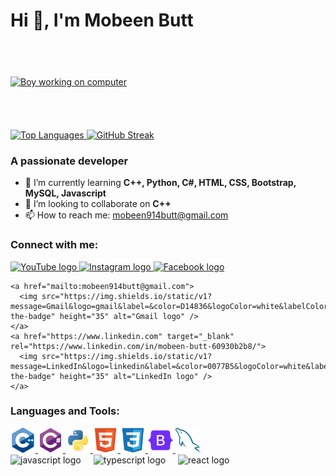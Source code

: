 <!DOCTYPE html>
<html lang="en">
<head>
  <meta charset="UTF-8">
  <meta name="viewport" content="width=device-width, initial-scale=1.0">
  <link rel="stylesheet" href="index.css">
<!--   <title>Profile Page</title> -->
</head>
<body>
  <h1>Hi 👋, I'm Mobeen Butt</h1>
  <p>
    <a href="https://github.com/MobeenButt">
      <img src="https://user-images.githubusercontent.com/74038190/212748842-9fcbad5b-6173-4175-8a61-521f3dbb7514.gif" style="max-width: 600px; height: 417px; margin: 54px 0px; width: 1000px;" alt="Boy working on computer">
    </a>
  </p>
  
  <p>
    <a href="https://github.com/MobeenButt">
      <img alt="Top Languages" src="https://github-readme-stats.vercel.app/api/top-langs/?username=MobeenButt&layout=compact&theme=vision-friendly-dark">
    </a>
    <a href="https://github.com/MobeenButt">
      <img src="https://github-readme-streak-stats.herokuapp.com?user=MobeenButt&theme=javascript-dark&hide_border=true&border_radius=5.1&mode=weekly&card_width=494" alt="GitHub Streak" />
    </a>
  </p>

  <h3>A passionate developer</h3>
  <ul>
    <li>🌱 I’m currently learning <strong>C++, Python, C#, HTML, CSS, Bootstrap, MySQL, Javascript</strong></li>
    <li>👯 I’m looking to collaborate on <strong>C++</strong></li>
    <li>📫 How to reach me: <a href="mailto:mobeen914butt@gmail.com">mobeen914butt@gmail.com</a></li>
  </ul>

  <h3>Connect with me:</h3>
  <p>
    <a href="https://www.youtube.com" target="_blank" rel="https://www.youtube.com/@mobeenbutt914">
      <img src="https://img.shields.io/static/v1?message=YouTube&logo=youtube&label=&color=FF0000&logoColor=white&labelColor=&style=for-the-badge" height="35" alt="YouTube logo" />
    </a>
    <a href="https://www.instagram.com" target="_blank" rel="https://www.instagram.com/bgclothings07?utm_source=ig_web_button_share_sheet&igsh=ZDNlZDc0MzIxNw==">
      <img src="https://img.shields.io/static/v1?message=Instagram&logo=instagram&label=&color=E4405F&logoColor=white&labelColor=&style=for-the-badge" height="35" alt="Instagram logo" />
    </a>
    <a href="https://www.facebook.com" target="_blank" rel="https://www.facebook.com/profile.php?id=61569884369937">
      <img src="https://img.shields.io/static/v1?message=Facebook&logo=facebook&label=&color=E4405F&logoColor=white&labelColor=&style=for-the-badge" height="35" alt="Facebook logo" />
    </a>
    
    <a href="mailto:mobeen914butt@gmail.com">
      <img src="https://img.shields.io/static/v1?message=Gmail&logo=gmail&label=&color=D14836&logoColor=white&labelColor=&style=for-the-badge" height="35" alt="Gmail logo" />
    </a>
    <a href="https://www.linkedin.com" target="_blank" rel="https://www.linkedin.com/in/mobeen-butt-60930b2b8/">
      <img src="https://img.shields.io/static/v1?message=LinkedIn&logo=linkedin&label=&color=0077B5&logoColor=white&labelColor=&style=for-the-badge" height="35" alt="LinkedIn logo" />
    </a>
  </p>

  <h3>Languages and Tools:</h3>
  <div class="languages">
    <a href="https://www.w3schools.com/cpp/" target="_blank" rel="noreferrer">
      <img src="https://raw.githubusercontent.com/devicons/devicon/master/icons/cplusplus/cplusplus-original.svg" alt="cplusplus" width="40" height="40">
    </a>
    <a href="https://docs.microsoft.com/en-us/dotnet/csharp/" target="_blank" rel="noreferrer">
      <img src="https://raw.githubusercontent.com/devicons/devicon/master/icons/csharp/csharp-original.svg" alt="csharp" width="40" height="40">
    </a>
    <a href="https://www.python.org/" target="_blank" rel="noreferrer">
      <img src="https://raw.githubusercontent.com/devicons/devicon/master/icons/python/python-original.svg" alt="python" width="40" height="40">
    </a>
    <a href="https://developer.mozilla.org/en-US/docs/Web/HTML" target="_blank" rel="noreferrer">
      <img src="https://raw.githubusercontent.com/devicons/devicon/master/icons/html5/html5-original.svg" alt="html" width="40" height="40">
    </a>
    <a href="https://developer.mozilla.org/en-US/docs/Web/CSS" target="_blank" rel="noreferrer">
      <img src="https://raw.githubusercontent.com/devicons/devicon/master/icons/css3/css3-original.svg" alt="css" width="40" height="40">
    </a>
    <a href="https://getbootstrap.com/" target="_blank" rel="noreferrer">
      <img src="https://raw.githubusercontent.com/devicons/devicon/master/icons/bootstrap/bootstrap-plain.svg" alt="bootstrap" width="40" height="40">
    </a>
    <a href="https://www.mysql.com/" target="_blank" rel="noreferrer">
      <img src="https://raw.githubusercontent.com/devicons/devicon/master/icons/mysql/mysql-original.svg" alt="mysql" width="40" height="40">
    </a>
  </div>

  <div align="left">
    <img src="https://cdn.jsdelivr.net/gh/devicons/devicon/icons/javascript/javascript-original.svg" height="30" alt="javascript logo" />
    <img width="12" />
    <img src="https://cdn.jsdelivr.net/gh/devicons/devicon/icons/typescript/typescript-original.svg" height="30" alt="typescript logo" />
    <img width="12" />
    <img src="https://cdn.jsdelivr.net/gh/devicons/devicon/icons/react/react-original.svg" height="30" alt="react logo" />
    <img width="12" />
  </div>

  

 
</body>
</html>
